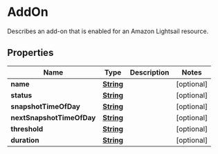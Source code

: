 

# AddOn

Describes an add-on that is enabled for an Amazon Lightsail resource.

## Properties

| Name | Type | Description | Notes |
|------------ | ------------- | ------------- | -------------|
|**name** | [**String**](String.md) |  |  [optional] |
|**status** | [**String**](String.md) |  |  [optional] |
|**snapshotTimeOfDay** | [**String**](String.md) |  |  [optional] |
|**nextSnapshotTimeOfDay** | [**String**](String.md) |  |  [optional] |
|**threshold** | [**String**](String.md) |  |  [optional] |
|**duration** | [**String**](String.md) |  |  [optional] |



